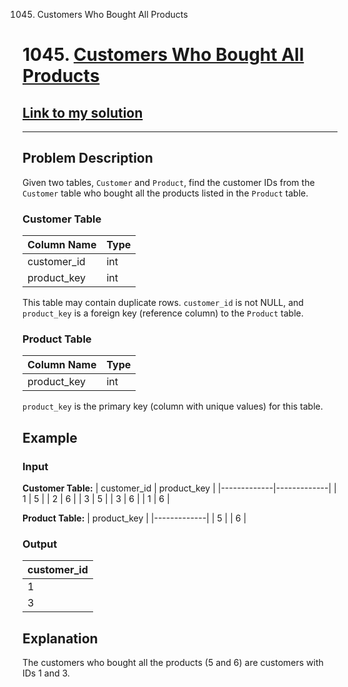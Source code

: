 1045. Customers Who Bought All Products

# 1045. [Customers Who Bought All Products](https://leetcode.com/problems/customers-who-bought-all-products/description/)

## [Link to my solution](https://leetcode.com/problems/customers-who-bought-all-products/solutions/4613547/customer-who-bought-all-product-an-efficient-solution-using-group-by-beat-96-users/)

<hr><div>

## Problem Description

Given two tables, `Customer` and `Product`, find the customer IDs from the `Customer` table who bought all the products listed in the `Product` table.

### Customer Table

| Column Name | Type |
|-------------|------|
| customer_id | int  |
| product_key | int  |

This table may contain duplicate rows. `customer_id` is not NULL, and `product_key` is a foreign key (reference column) to the `Product` table.

### Product Table

| Column Name | Type |
|-------------|------|
| product_key | int  |

`product_key` is the primary key (column with unique values) for this table.

## Example

### Input

**Customer Table:**
| customer_id | product_key |
|-------------|-------------|
| 1           | 5           |
| 2           | 6           |
| 3           | 5           |
| 3           | 6           |
| 1           | 6           |

**Product Table:**
| product_key |
|-------------|
| 5           |
| 6           |

### Output

| customer_id |
|-------------|
| 1           |
| 3           |

## Explanation

The customers who bought all the products (5 and 6) are customers with IDs 1 and 3.
